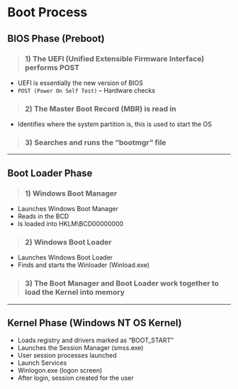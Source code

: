 # Boot Process

## **BIOS Phase (Preboot)**

> ### **1) The UEFI (Unified Extensible Firmware Interface) performs POST**
- UEFI is essentially the new version of BIOS
- `POST (Power On Self Test)` – Hardware checks

> ### **2) The Master Boot Record (MBR) is read in**
- Identifies where the system partition is, this is used to start the OS

> ### **3) Searches and runs the “bootmgr” file**

---

## **Boot Loader Phase**

> ### **1) Windows Boot Manager**
- Launches Windows Boot Manager
- Reads in the BCD
- Is loaded into HKLM\BCD00000000

> ### **2) Windows Boot Loader**
- Launches Windows Boot Loader
- Finds and starts the Winloader (Winload.exe)

> ### **3) The Boot Manager and Boot Loader work together to load the Kernel into memory**

---

## **Kernel Phase (Windows NT OS Kernel)**

- Loads registry and drivers marked as “BOOT_START”
- Launches the Session Manager (smss.exe)
- User session processes launched
- Launch Services
- Winlogon.exe (logon screen)
- After login, session created for the user



